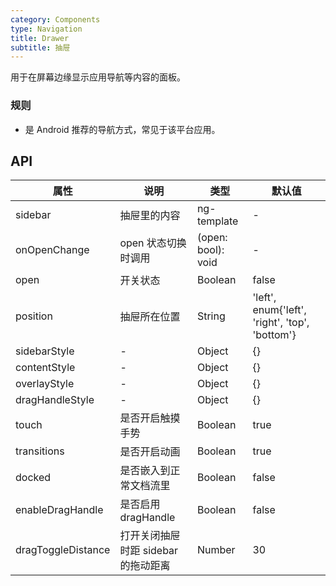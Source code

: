```yaml
---
category: Components
type: Navigation
title: Drawer
subtitle: 抽屉
---
```


用于在屏幕边缘显示应用导航等内容的面板。

### 规则

- 是 Android 推荐的导航方式，常见于该平台应用。

## API

属性 | 说明 | 类型 | 默认值
----|-----|------|------
| sidebar | 抽屉里的内容 | ng-template | - |
| onOpenChange | open 状态切换时调用 | (open: bool): void | - |
| open | 开关状态 | Boolean | false |
| position | 抽屉所在位置 | String | 'left', enum{'left', 'right', 'top', 'bottom'} |
| sidebarStyle | - | Object | {} |
| contentStyle | - | Object | {} |
| overlayStyle | - | Object | {} |
| dragHandleStyle | - | Object | {} |
| touch | 是否开启触摸手势 | Boolean | true |
| transitions | 是否开启动画 | Boolean | true |
| docked | 是否嵌入到正常文档流里 | Boolean | false |
| enableDragHandle | 是否启用 dragHandle | Boolean | false |
| dragToggleDistance | 打开关闭抽屉时距 sidebar 的拖动距离 | Number | 30 |
